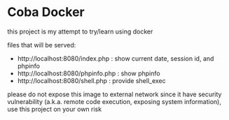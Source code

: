 # Coba Docker

this project is my attempt to try/learn using docker

files that will be served:

- http://localhost:8080/index.php : show current date, session id, and phpinfo
- http://localhost:8080/phpinfo.php : show phpinfo
- http://localhost:8080/shell.php : provide shell_exec

please do not expose this image to external network since it have security vulnerability (a.k.a. remote code execution, exposing system information),
use this project on your own risk

